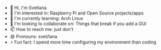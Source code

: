- 👋 Hi, I'm Svetlana
- 👀 I'm interested in: Raspberry Pi and Open Source projects/apps
- 🌱 I'm currently learning: Arch Linux
- 💞️ I'm looking to collaborate on: Things that break if you add a GUI
- 📫 How to reach me: just don't
- 😄 Pronouns: svet/lana
- ⚡ Fun fact: I spend more time configuring my environment than coding

<!---
svetixoxo/svetixoxo is a ✨ special ✨ repository because its `README.md` (this file) appears on your GitHub profile.
You can click the Preview link to take a look at your changes.
--->
